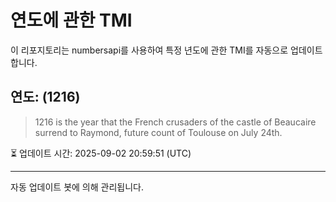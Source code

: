 
# 연도에 관한 TMI

이 리포지토리는 numbersapi를 사용하여 특정 년도에 관한 TMI를 자동으로 업데이트합니다.

## 연도: (1216)
> 1216 is the year that the French crusaders of the castle of Beaucaire surrend to Raymond, future count of Toulouse on July 24th.

⏳ 업데이트 시간: 2025-09-02 20:59:51 (UTC)

---
자동 업데이트 봇에 의해 관리됩니다.
